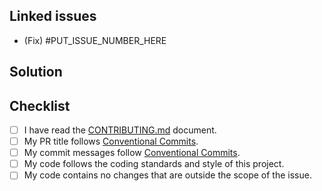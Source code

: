 <!--
Title format: <type>(<scope>): <description>
Example: feat(ui): add new button to toolbar
Types: feat, fix, docs, style, refactor, test, chore, perf, ci, build, revert
-->

## Linked issues

<!--
Include the word "Fix" after the issue number if you want
to close the issue when the PR is merged.
For example: Fix #123.
-->

- (Fix) #PUT_ISSUE_NUMBER_HERE

## Solution

## Checklist

<!--- Put an `x` in all the boxes that apply: -->

- [ ] I have read the [CONTRIBUTING.md](https://github.com/dxpr/ckeditor_ai_agent/blob/1.0.x/CONTRIBUTING.md) document.
- [ ] My PR title follows [Conventional Commits](https://www.conventionalcommits.org/).
- [ ] My commit messages follow [Conventional Commits](https://www.conventionalcommits.org/).
- [ ] My code follows the coding standards and style of this project.
- [ ] My code contains no changes that are outside the scope of the issue.
